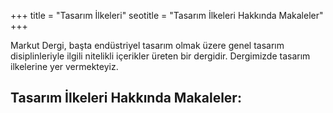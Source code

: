 +++
title = "Tasarım İlkeleri"
seotitle = "Tasarım İlkeleri Hakkında Makaleler"
+++

Markut Dergi, başta endüstriyel tasarım olmak üzere genel tasarım disiplinleriyle ilgili nitelikli içerikler üreten bir dergidir. Dergimizde tasarım ilkelerine yer vermekteyiz.

## Tasarım İlkeleri Hakkında Makaleler: